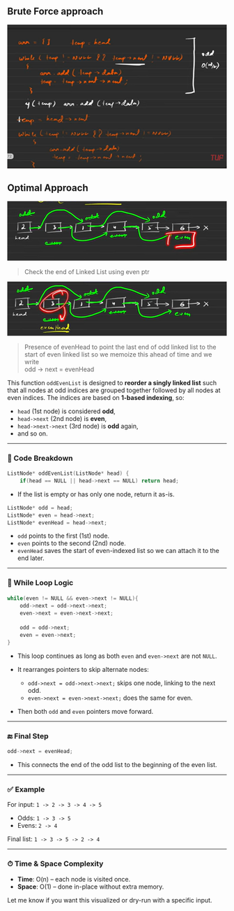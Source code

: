 ## Brute Force approach
![alt text](image.png)

## Optimal Approach
![alt text](image-1.png)
> Check the end of Linked List using even ptr

![alt text](image-2.png)

> Presence of evenHead to point the last end of 
> odd linked list to the start of even linked list 
> so we memoize this ahead of time
> and we write \
> odd -> next = evenHead

This function `oddEvenList` is designed to **reorder a singly linked list** such that all nodes at odd indices are grouped together followed by all nodes at even indices. The indices are based on **1-based indexing**, so:

* `head` (1st node) is considered **odd**,
* `head->next` (2nd node) is **even**,
* `head->next->next` (3rd node) is **odd** again,
* and so on.

---

### 🔧 Code Breakdown

```cpp
ListNode* oddEvenList(ListNode* head) {
    if(head == NULL || head->next == NULL) return head;
```

* If the list is empty or has only one node, return it as-is.

```cpp
ListNode* odd = head;
ListNode* even = head->next;
ListNode* evenHead = head->next;
```

* `odd` points to the first (1st) node.
* `even` points to the second (2nd) node.
* `evenHead` saves the start of even-indexed list so we can attach it to the end later.

---

### 🔁 While Loop Logic

```cpp
while(even != NULL && even->next != NULL){
    odd->next = odd->next->next;
    even->next = even->next->next;

    odd = odd->next;
    even = even->next;
}
```

* This loop continues as long as both `even` and `even->next` are not `NULL`.
* It rearranges pointers to skip alternate nodes:

  * `odd->next = odd->next->next;` skips one node, linking to the next odd.
  * `even->next = even->next->next;` does the same for even.
* Then both `odd` and `even` pointers move forward.

---

### 🔚 Final Step

```cpp
odd->next = evenHead;
```

* This connects the end of the odd list to the beginning of the even list.

---

### ✅ Example

For input: `1 -> 2 -> 3 -> 4 -> 5`

* Odds: `1 -> 3 -> 5`
* Evens: `2 -> 4`

Final list: `1 -> 3 -> 5 -> 2 -> 4`

---

### ⏱ Time & Space Complexity

* **Time**: O(n) – each node is visited once.
* **Space**: O(1) – done in-place without extra memory.

Let me know if you want this visualized or dry-run with a specific input.
